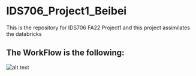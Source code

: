 # IDS706_Project1_Beibei
This is the repository for IDS706 FA22 Project1 and this project assimilates the databricks
## The WorkFlow is the following:
![alt text](https://user-images.githubusercontent.com/58792/189719737-fcdaf61f-93d2-415b-8eea-ebb96143187d.png)
